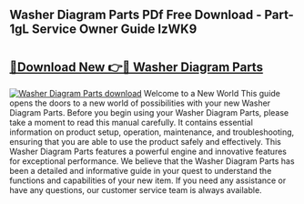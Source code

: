 ## Washer Diagram Parts PDf Free Download - Part-1gL Service Owner Guide lzWK9

# <h2><a href="http://dfs0sf.blite.top/?on=Washer+Diagram+Parts">🔗Download New 👉🔴 Washer Diagram Parts</a></h2>

[![Washer Diagram Parts download](https://i.imgur.com/lujVjoI.png)](http://dfs0sf.blite.top/?on=Washer+Diagram+Parts)
Welcome to a New World This guide opens the doors to a new world of possibilities with your new Washer Diagram Parts. Before you begin using your Washer Diagram Parts, please take a moment to read this manual carefully. It contains essential information on product setup, operation, maintenance, and troubleshooting, ensuring that you are able to use the product safely and effectively. This Washer Diagram Parts features a powerful engine and innovative features for exceptional performance. We believe that the Washer Diagram Parts has been a detailed and informative guide in your quest to understand the functions and capabilities of your new item. If you need any assistance or have any questions, our customer service team is always available.
